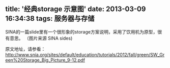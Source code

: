 title: '经典storage 示意图'
date: 2013-03-09 16:34:38
tags: 服务器与存储
---

SINA的一篇slide里有一个很形象的storage方案说明，采用了饮用机为原型，很有意思。
（图片来源 SINA sides)

原文地址，请参看：
http://www.snia.org/sites/default/education/tutorials/2012/fall/green/SW_Green%20Storage_Big_Picture_9-12.pdf                                   